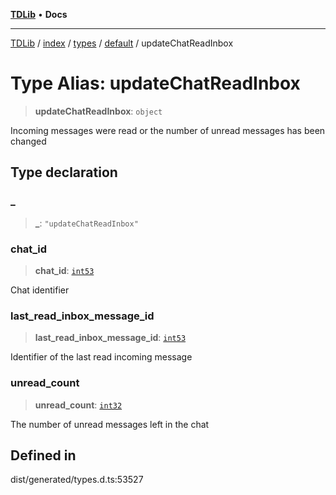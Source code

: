 [**TDLib**](../../../../../../README.md) • **Docs**

***

[TDLib](../../../../../../modules.md) / [index](../../../../../README.md) / [types](../../../README.md) / [default](../README.md) / updateChatReadInbox

# Type Alias: updateChatReadInbox

> **updateChatReadInbox**: `object`

Incoming messages were read or the number of unread messages has been changed

## Type declaration

### \_

> **\_**: `"updateChatReadInbox"`

### chat\_id

> **chat\_id**: [`int53`](int53-1.md)

Chat identifier

### last\_read\_inbox\_message\_id

> **last\_read\_inbox\_message\_id**: [`int53`](int53-1.md)

Identifier of the last read incoming message

### unread\_count

> **unread\_count**: [`int32`](int32-1.md)

The number of unread messages left in the chat

## Defined in

dist/generated/types.d.ts:53527
